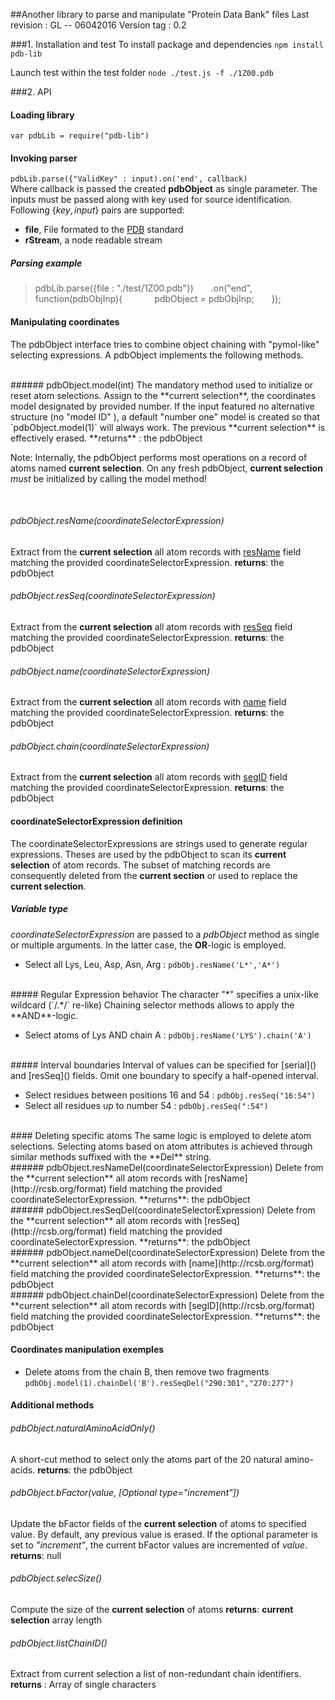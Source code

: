 ##Another library to parse and manipulate "Protein Data Bank" files
Last revision : GL -- 06042016
Version tag : 0.2


###1. Installation and test
To install package and dependencies
`npm install pdb-lib`   

Launch test within the test folder
`node ./test.js -f ./1Z00.pdb`



###2. API
#### Loading library
`var pdbLib = require("pdb-lib")`
#### Invoking parser
`pdbLib.parse({"ValidKey" : input).on('end', callback)`<br>
Where callback is passed the created **pdbObject** as single parameter.
The inputs must be passed along with key used for source identification. Following  {$key, input$} pairs are supported:

*   **file**,  File formated to the [PDB](http://www.rcsb.org/format) standard
* **rStream**, a node readable stream

##### Parsing example
>pdbLib.parse({file : "./test/1Z00.pdb"})
>&nbsp;&nbsp;&nbsp;&nbsp;&nbsp;&nbsp;.on("end", function(pdbObjInp){
>&nbsp;&nbsp;&nbsp;&nbsp;&nbsp;&nbsp;&nbsp;&nbsp;&nbsp;&nbsp;&nbsp;&nbsp;pdbObject = pdbObjInp;
>&nbsp;&nbsp;&nbsp;&nbsp;&nbsp;&nbsp;});

#### Manipulating coordinates
The pdbObject interface tries to combine object chaining with "pymol-like" selecting expressions.  A pdbObject implements the following methods.

<br>
###### pdbObject.model(int) 
The mandatory method used to initialize or reset atom selections.
Assign to the **current selection**, the coordinates model designated by provided number. If the input featured no alternative structure (no "model ID" ), a default "number one" model is created so that `pdbObject.model(1)` will always work.
The previous **current selection** is effectively erased.
**returns** : the pdbObject

Note: Internally, the pdbObject performs most operations on a record of atoms named  **current selection**.  On any fresh pdbObject,  **current selection** _must_ be initialized by calling the model method!


<br>


###### pdbObject.resName(coordinateSelectorExpression) 
 Extract from the **current selection** all atom records with [resName](http://rcsb.org/format) field matching the provided coordinateSelectorExpression.
**returns**: the pdbObject
<br>
######  pdbObject.resSeq(coordinateSelectorExpression)
 Extract from the **current selection** all atom records with [resSeq](http://rcsb.org/format) field matching the provided coordinateSelectorExpression.
**returns**: the pdbObject
<br>
######  pdbObject.name(coordinateSelectorExpression)
 Extract from the **current selection** all atom records with [name](http://rcsb.org/format) field matching the provided coordinateSelectorExpression.
**returns**: the pdbObject
<br>
######  pdbObject.chain(coordinateSelectorExpression)
 Extract from the **current selection** all atom records with [segID](http://rcsb.org/format) field matching the provided coordinateSelectorExpression.
**returns**: the pdbObject


#### coordinateSelectorExpression definition

The coordinateSelectorExpressions are strings used to generate regular expressions. Theses are used  by the pdbObject  to scan its **current selection** of atom records. The subset of matching records are consequently deleted from the **current section** or used to replace the **current selection**.  

#####  Variable type
_coordinateSelectorExpression_ are passed to a $pdbObject$ method  as single or multiple arguments. In the latter case,  the **OR**-logic is employed.

*   Select all Lys, Leu, Asp, Asn, Arg : `pdbObj.resName('L*','A*')`
<br>
##### Regular Expression behavior
The character "*" specifies a unix-like wildcard (`/.*/` re-like)
Chaining selector methods allows to apply the **AND**-logic. 

*  Select atoms of Lys AND chain A : `pdbObj.resName('LYS').chain('A')`
<br>
##### Interval boundaries
Interval of values can be specified for [serial]() and [resSeq]() fields. Omit one boundary to specify a half-opened interval. 

*  Select residues between positions 16 and 54 :  `pdbObj.resSeq("16:54")`
*  Select all residues up to number 54 : `pdbObj.resSeq(":54")`

<br>
#### Deleting specific atoms
The same logic is employed to delete atom selections. Selecting atoms based on atom attributes is achieved through similar methods suffixed with the **Del** string.
<br>
###### pdbObject.resNameDel(coordinateSelectorExpression) 
 Delete from the **current selection** all atom records with [resName](http://rcsb.org/format) field matching the provided coordinateSelectorExpression.
**returns**: the pdbObject
<br>
######  pdbObject.resSeqDel(coordinateSelectorExpression)
 Delete from the **current selection** all atom records with [resSeq](http://rcsb.org/format) field matching the provided coordinateSelectorExpression.
**returns**: the pdbObject
<br>
######  pdbObject.nameDel(coordinateSelectorExpression)
 Delete from the **current selection** all atom records with [name](http://rcsb.org/format) field matching the provided coordinateSelectorExpression.
**returns**: the pdbObject
<br>
######  pdbObject.chainDel(coordinateSelectorExpression)
 Delete from the **current selection** all atom records with [segID](http://rcsb.org/format) field matching the provided coordinateSelectorExpression.
**returns**: the pdbObject

#### Coordinates manipulation exemples

*  Delete atoms from the chain B, then remove two fragments
`pdbObj.model(1).chainDel('B').resSeqDel("290:301","270:277")`



#### Additional methods

######  pdbObject.naturalAminoAcidOnly()
A short-cut method to select only the atoms part of the 20 natural amino-acids.
**returns**: the pdbObject
<br>
######  pdbObject.bFactor(value, [Optional type="increment"])
Update the bFactor fields of the **current selection** of atoms to specified value. By default, any previous value is erased. If the optional parameter is set to _"increment"_, the current bFactor values are incremented of _value_.
**returns**: null
<br>
######  pdbObject.selecSize()
Compute the size of the **current selection** of atoms
**returns**:  **current selection** array length
<br>
######  pdbObject.listChainID()
Extract from current selection a list of non-redundant chain identifiers.
**returns** : Array of single characters
